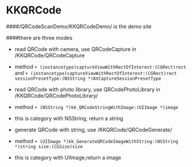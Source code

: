 # KKQRCode

####/QRCodeScanDemo/KKQRCodeDemo/ is the demo site

####there are three modes

- read QRCode with camera, use QRCodeCapture in /KKQRCode/QRCodeCapture
 - method `+ (instancetype)captureViewWithRectOfInterest:(CGRect)rect` and `+ (instancetype)captureViewWithRectOfInterest:(CGRect)rect
                         sessionPresetType:(NSString *)AVCaptureSessionPresetType`

- read QRCode with photo library, use QRCodePhotoLibrary in /KKQRCode/QRCodePhotoLibrary/
 - method `+ (NSString *)kk_QRCodeStringWithImage:(UIImage *)image`
 - this is category with NSString, return a string

- generate QRCode with string, use /KKQRCode/QRCodeGenerate/
 - method `+ (UIImage *)kk_GenerateQRCodeImageWithString:(NSString *)string size:(CGSize)size`
 - this is category with UIImage,return a image
